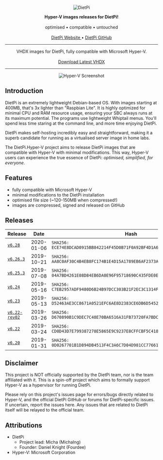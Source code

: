 <html>
	<p align="center">
		<img src="https://user-images.githubusercontent.com/10241434/52020486-654f5f00-252c-11e9-9659-afb0b66c5931.png" alt="DietPi">
	</p>
	<p align="center">
		<b>Hyper-V images releases for DietPi!</b>
		<br><br>
		optimised • compatible • untouched
		<br><br>
		<a href="https://dietpi.com">
            DietPi Website
        </a>
		•
		<a href="https://github.com/Fourdee/DietPi.git">
            DietPi GitHub
        </a>
	</p>
	<hr>
	<p align="center">
        VHDX images for DietPi, fully compatible with Microsoft Hyper-V.
		<br><br>
		<a href="https://github.com/yumiris/DietPi.Hyper-V/releases/latest">
            Download Latest VHDX
        </a>
	</p>
    <hr>
	<p align="center">
		<img src="https://user-images.githubusercontent.com/10241434/54876749-e4d41d00-4e4f-11e9-9433-fe7dc77a1703.png" alt="Hyper-V Screenshot">
	</p>
</html>

## Introduction

DietPi is an extremely lightweight Debian-based OS. With images starting at
400MB, that's 3x lighter than "Raspbian Lite". It is highly optimized for
minimal CPU and RAM resource usage, ensuring your SBC always runs at its maximum
potential. The programs use lightweight Whiptail menus. You'll spend less time
staring at the command line, and more time enjoying DietPi.

DietPi makes self-hosting incredibly easy and straightforward, making it a
superb candidate for running as a virtualised server image in home labs.

The DietPi.Hyper-V project aims to release DietPi images that are compatible
with Hyper-V with minimal modifications. This way, Hyper-V users can experience
the true essence of DietPi: *optimised, simplified, for everyone*.

## Features

- fully compatible with Microsoft Hyper-V
- minimal modifications to the DietPi installation
- optimised file size (~120-150MB when compressed!)
- images are compressed, signed and released on GitHub

## Releases

| Release                                                                             | Date       | Hash                                                                       |
| ----------------------------------------------------------------------------------- | ---------- | -------------------------------------------------------------------------- |
| [`v6.28`](https://github.com/yumiris/DietPi.Hyper-V/releases/tag/v6.28)             | 2020-01-06 | `SHA256: ECE74E8DCAD0915BB842214F45D0B71F0A92BF4D1A634ECB7D9707843DF82EE6` |
| [`v6.26.3`](https://github.com/yumiris/DietPi.Hyper-V/releases/tag/v6.26.3)         | 2019-10-21 | `SHA256: AA8C0AF30C4B4EB8FC174B1E4D15A1789EB6AF2373A04BC1F8BB9435AD5130EE` |
| [`v6.25.3`](https://github.com/yumiris/DietPi.Hyper-V/releases/tag/v6.25.3)         | 2019-07-08 | `SHA256: 04A7BD4261E08D84EB6DA0E96F95718690C435FDE0ED9831E36A71E29CA1BBBE` |
| [`v6.24`](https://github.com/yumiris/DietPi.Hyper-V/releases/tag/v6.24)             | 2019-05-16 | `SHA256: C7EB2957ADF9480D6B24B97DCC303B21F2EC3C1314F696C67899790EAF604DF9` |
| [`v6.23`](https://github.com/yumiris/DietPi.Hyper-V/releases/tag/v6.23)             | 2019-05-13 | `SHA256: D52463AE3CC8671A0521EFC6AE8D2383CE6DB6D5452BEA8264E919780D4FFAAF` |
| [`v6.22-rev02`](https://github.com/yumiris/DietPi.Hyper-V/releases/tag/v6.22-rev02) | 2019-03-26 | `SHA256: D670890B1C9DEC7C48E70BA6516A31FB73720FA7BDC863F2DD709DDC93DE3359` |
| [`v6.22`](https://github.com/yumiris/DietPi.Hyper-V/releases/tag/v6.22)             | 2019-03-24 | `SHA256: CD0D43D7E799387278E5865E9C9237E8CFFCBF5C418D061DBD4E67B1E437266E` |
| [`v6.20`](https://github.com/yumiris/DietPi.Hyper-V/releases/tag/v6.20)             | 2019-01-31 | `SHA256: 0D0267701B1D894DB4513F4C3A6C7D04D981CC77661C413B7DAC13424A9AB783` |

## Disclaimer

This project is NOT officially supported by the DietPi team, nor is the team
affiliated with it. This is a spin-off project which aims to formally support
Hyper-V as a hypervisor for running DietPi.

Please rely on this project's issues page for errors/bugs directly related to
Hyper-V, and the official DietPi GitHub or forums for DietPi-specific issues. If
uncertain, report the issues here. Any issues that are related to DietPi itself
will be relayed to the official team.

## Attributions

- DietPi
  - Project lead: Micha (MichaIng)
  - Founder: Daniel Knight (Fourdee)
- Hyper-V: Microsoft Corporation
